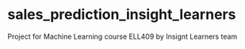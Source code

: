 # sales_prediction_insight_learners
Project for Machine Learning course ELL409 by Insignt Learners team
